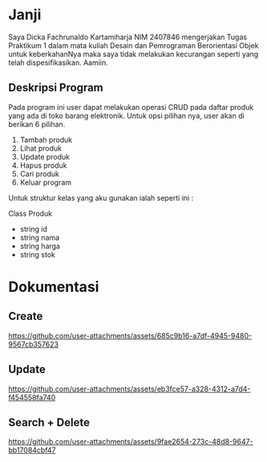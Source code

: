 # Janji
Saya Dicka Fachrunaldo Kartamiharja  NIM 2407846 mengerjakan Tugas Praktikum 1 dalam mata kuliah Desain dan Pemrograman Berorientasi Objek untuk keberkahanNya maka saya tidak melakukan kecurangan seperti yang telah dispesifikasikan. Aamiin.

## Deskripsi Program
Pada program ini user dapat melakukan operasi CRUD pada daftar produk yang ada di toko barang elektronik. Untuk opsi pilihan nya, user akan di berikan 6 pilihan.
1. Tambah produk
2. Lihat produk
3. Update produk
4. Hapus produk
5. Cari produk
6. Keluar program

Untuk struktur kelas yang aku gunakan ialah seperti ini :

Class Produk
- string id
- string nama
- string harga
- string stok

# Dokumentasi
## Create
https://github.com/user-attachments/assets/685c9b16-a7df-4945-9480-9567cb357623

## Update
https://github.com/user-attachments/assets/eb3fce57-a328-4312-a7d4-f454558fa740

## Search + Delete
https://github.com/user-attachments/assets/9fae2654-273c-48d8-9647-bb17084cbf47
